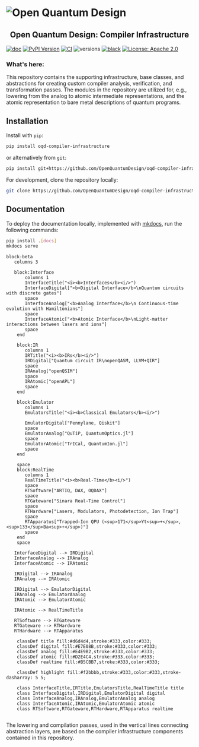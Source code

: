 # ![Open Quantum Design](https://raw.githubusercontent.com/OpenQuantumDesign/oqd-compiler-infrastructure/main/docs/img/oqd-logo-text.png)

<h2 align="center">
    Open Quantum Design: Compiler Infrastructure
</h2>

[![doc](https://img.shields.io/badge/documentation-lightblue)](https://docs.openquantumdesign.org/open-quantum-design-compiler-infrastructure)
[![PyPI Version](https://img.shields.io/pypi/v/oqd-compiler-infrastructure)](https://pypi.org/project/oqd-compiler-infrastructure)
[![CI](https://github.com/OpenQuantumDesign/oqd-compiler-infrastructure/actions/workflows/pytest.yml/badge.svg)](https://github.com/OpenQuantumDesign/oqd-compiler-infrastructure/actions/workflows/pytest.yml)
![versions](https://img.shields.io/badge/python-3.10%20%7C%203.11%20%7C%203.12-blue)
[![black](https://img.shields.io/badge/code%20style-black-000000.svg)](https://github.com/ambv/black)
[![License: Apache 2.0](https://img.shields.io/badge/license-Apache%202.0-brightgreen.svg)](https://opensource.org/licenses/Apache-2.0)



### What's here:
This repository contains the supporting infrastructure, base classes, and abstractions 
for creating custom compiler analysis, verification, and transformation passes.
The modules in the repository are utilized for, e.g., lowering from the analog to atomic
intermediate representations, and the atomic representation to bare metal descriptions of
quantum programs.

## Installation

Install with `pip`:
```bash
pip install oqd-compiler-infrastructure
```

or alternatively from `git`:
```bash
pip install git+https://github.com/OpenQuantumDesign/oqd-compiler-infrastructure.git
```

For development, clone the repository locally:

```bash
git clone https://github.com/OpenQuantumDesign/oqd-compiler-infrastructure.git
```

## Documentation

To deploy the documentation locally, implemented with [mkdocs](https://www.mkdocs.org/), run the following commands:

```bash
pip install .[docs]
mkdocs serve
```

```mermaid
block-beta
   columns 3
   
   block:Interface
       columns 1
       InterfaceTitle("<i><b>Interfaces</b><i/>")
       InterfaceDigital["<b>Digital Interface</b>\nQuantum circuits with discrete gates"] 
       space
       InterfaceAnalog["<b>Analog Interface</b>\n Continuous-time evolution with Hamiltonians"] 
       space
       InterfaceAtomic["<b>Atomic Interface</b>\nLight-matter interactions between lasers and ions"]
       space
    end
    
    block:IR
       columns 1
       IRTitle("<i><b>IRs</b><i/>")
       IRDigital["Quantum circuit IR\nopenQASM, LLVM+QIR"] 
       space
       IRAnalog["openQSIM"]
       space
       IRAtomic["openAPL"]
       space
    end
    
    block:Emulator
       columns 1
       EmulatorsTitle("<i><b>Classical Emulators</b><i/>")
       
       EmulatorDigital["Pennylane, Qiskit"] 
       space
       EmulatorAnalog["QuTiP, QuantumOptics.jl"]
       space
       EmulatorAtomic["TrICal, QuantumIon.jl"]
       space
    end
    
    space
    block:RealTime
       columns 1
       RealTimeTitle("<i><b>Real-Time</b><i/>")
       space
       RTSoftware["ARTIQ, DAX, OQDAX"] 
       space
       RTGateware["Sinara Real-Time Control"]
       space
       RTHardware["Lasers, Modulators, Photodetection, Ion Trap"]
       space
       RTApparatus["Trapped-Ion QPU (<sup>171</sup>Yt<sup>+</sup>, <sup>133</sup>Ba<sup>+</sup>)"]
       space
    end
    space
    
   InterfaceDigital --> IRDigital
   InterfaceAnalog --> IRAnalog
   InterfaceAtomic --> IRAtomic
   
   IRDigital --> IRAnalog
   IRAnalog --> IRAtomic
   
   IRDigital --> EmulatorDigital
   IRAnalog --> EmulatorAnalog
   IRAtomic --> EmulatorAtomic
   
   IRAtomic --> RealTimeTitle
   
   RTSoftware --> RTGateware
   RTGateware --> RTHardware
   RTHardware --> RTApparatus
   
    classDef title fill:#d6d4d4,stroke:#333,color:#333;
    classDef digital fill:#E7E08B,stroke:#333,color:#333;
    classDef analog fill:#E4E9B2,stroke:#333,color:#333;
    classDef atomic fill:#D2E4C4,stroke:#333,color:#333;
    classDef realtime fill:#B5CBB7,stroke:#333,color:#333;

    classDef highlight fill:#f2bbbb,stroke:#333,color:#333,stroke-dasharray: 5 5;
    
    class InterfaceTitle,IRTitle,EmulatorsTitle,RealTimeTitle title
    class InterfaceDigital,IRDigital,EmulatorDigital digital
    class InterfaceAnalog,IRAnalog,EmulatorAnalog analog
    class InterfaceAtomic,IRAtomic,EmulatorAtomic atomic
    class RTSoftware,RTGateware,RTHardware,RTApparatus realtime
   
```
The lowering and compilation passes, used in the vertical lines connecting
abstraction layers, are based on the compiler infrastructure components contained 
in this repository.